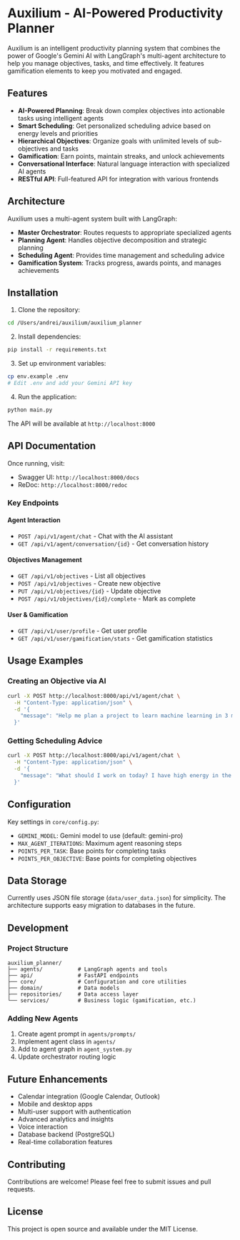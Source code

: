 # Auxilium - AI-Powered Productivity Planner

Auxilium is an intelligent productivity planning system that combines the power of Google's Gemini AI with LangGraph's multi-agent architecture to help you manage objectives, tasks, and time effectively. It features gamification elements to keep you motivated and engaged.

## Features

- **AI-Powered Planning**: Break down complex objectives into actionable tasks using intelligent agents
- **Smart Scheduling**: Get personalized scheduling advice based on energy levels and priorities
- **Hierarchical Objectives**: Organize goals with unlimited levels of sub-objectives and tasks
- **Gamification**: Earn points, maintain streaks, and unlock achievements
- **Conversational Interface**: Natural language interaction with specialized AI agents
- **RESTful API**: Full-featured API for integration with various frontends

## Architecture

Auxilium uses a multi-agent system built with LangGraph:

- **Master Orchestrator**: Routes requests to appropriate specialized agents
- **Planning Agent**: Handles objective decomposition and strategic planning
- **Scheduling Agent**: Provides time management and scheduling advice
- **Gamification System**: Tracks progress, awards points, and manages achievements

## Installation

1. Clone the repository:
```bash
cd /Users/andrei/auxilium/auxilium_planner
```

2. Install dependencies:
```bash
pip install -r requirements.txt
```

3. Set up environment variables:
```bash
cp env.example .env
# Edit .env and add your Gemini API key
```

4. Run the application:
```bash
python main.py
```

The API will be available at `http://localhost:8000`

## API Documentation

Once running, visit:
- Swagger UI: `http://localhost:8000/docs`
- ReDoc: `http://localhost:8000/redoc`

### Key Endpoints

#### Agent Interaction
- `POST /api/v1/agent/chat` - Chat with the AI assistant
- `GET /api/v1/agent/conversation/{id}` - Get conversation history

#### Objectives Management
- `GET /api/v1/objectives` - List all objectives
- `POST /api/v1/objectives` - Create new objective
- `PUT /api/v1/objectives/{id}` - Update objective
- `POST /api/v1/objectives/{id}/complete` - Mark as complete

#### User & Gamification
- `GET /api/v1/user/profile` - Get user profile
- `GET /api/v1/user/gamification/stats` - Get gamification statistics

## Usage Examples

### Creating an Objective via AI
```bash
curl -X POST http://localhost:8000/api/v1/agent/chat \
  -H "Content-Type: application/json" \
  -d '{
    "message": "Help me plan a project to learn machine learning in 3 months"
  }'
```

### Getting Scheduling Advice
```bash
curl -X POST http://localhost:8000/api/v1/agent/chat \
  -H "Content-Type: application/json" \
  -d '{
    "message": "What should I work on today? I have high energy in the morning."
  }'
```

## Configuration

Key settings in `core/config.py`:
- `GEMINI_MODEL`: Gemini model to use (default: gemini-pro)
- `MAX_AGENT_ITERATIONS`: Maximum agent reasoning steps
- `POINTS_PER_TASK`: Base points for completing tasks
- `POINTS_PER_OBJECTIVE`: Base points for completing objectives

## Data Storage

Currently uses JSON file storage (`data/user_data.json`) for simplicity. The architecture supports easy migration to databases in the future.

## Development

### Project Structure
```
auxilium_planner/
├── agents/           # LangGraph agents and tools
├── api/              # FastAPI endpoints
├── core/             # Configuration and core utilities
├── domain/           # Data models
├── repositories/     # Data access layer
└── services/         # Business logic (gamification, etc.)
```

### Adding New Agents

1. Create agent prompt in `agents/prompts/`
2. Implement agent class in `agents/`
3. Add to agent graph in `agent_system.py`
4. Update orchestrator routing logic

## Future Enhancements

- Calendar integration (Google Calendar, Outlook)
- Mobile and desktop apps
- Multi-user support with authentication
- Advanced analytics and insights
- Voice interaction
- Database backend (PostgreSQL)
- Real-time collaboration features

## Contributing

Contributions are welcome! Please feel free to submit issues and pull requests.

## License

This project is open source and available under the MIT License. 